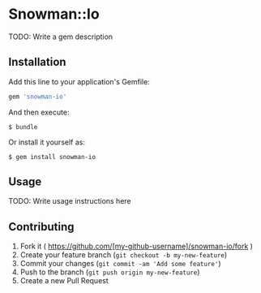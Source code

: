 # Snowman::Io

TODO: Write a gem description

## Installation

Add this line to your application's Gemfile:

```ruby
gem 'snowman-io'
```

And then execute:

    $ bundle

Or install it yourself as:

    $ gem install snowman-io

## Usage

TODO: Write usage instructions here

## Contributing

1. Fork it ( https://github.com/[my-github-username]/snowman-io/fork )
2. Create your feature branch (`git checkout -b my-new-feature`)
3. Commit your changes (`git commit -am 'Add some feature'`)
4. Push to the branch (`git push origin my-new-feature`)
5. Create a new Pull Request

